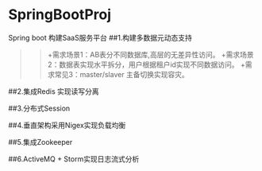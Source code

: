 # SpringBootProj
Spring boot 构建SaaS服务平台
##1.构建多数据元动态支持
>>+需求场景1：AB表分不同数据库,高层的无差异性访问。
>>+需求场景2：数据表实现水平拆分，用户根据租户id实现不同数据访问。
>>+需求常见3：master/slaver 主备切换实现容灾。

##2.集成Redis 实现读写分离

##3.分布式Session

##4.垂直架构采用Nigex实现负载均衡

##5.集成Zookeeper

##6.ActiveMQ + Storm实现日志流式分析
